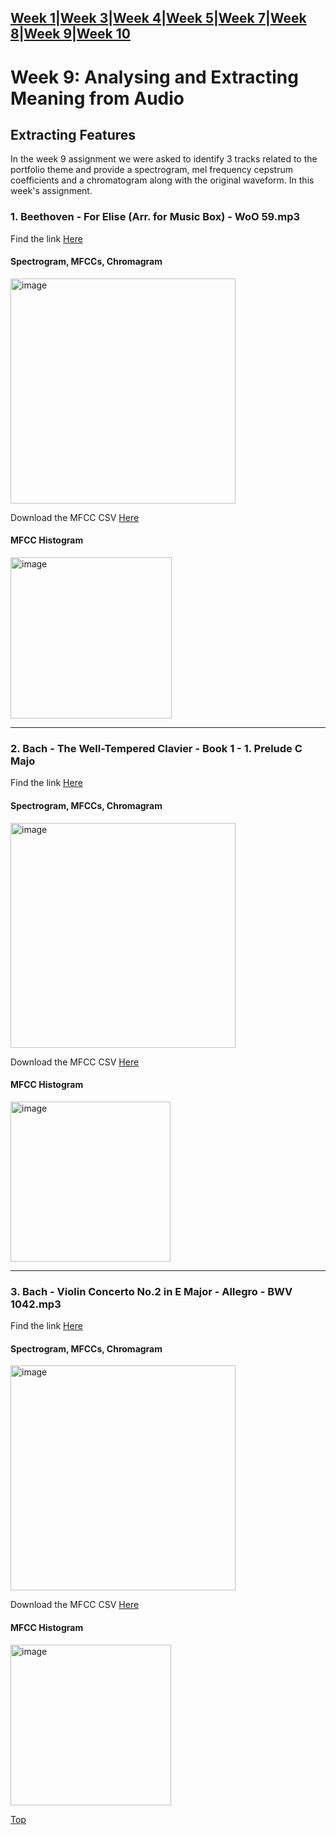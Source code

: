 [Week 1](Week1.md)|[Week 3](Week3.md)|[Week 4](Week4.md)|[Week 5](Week5.md)|[Week 7](Week7.md)|[Week 8](Week8.md)|[Week 9](Week9.md)|[Week 10](Week10.md)
---
# Week 9: Analysing and Extracting Meaning from Audio
## Extracting Features
In the week 9 assignment we were asked to identify 3 tracks related to the portfolio theme and provide a spectrogram, mel frequency cepstrum coefficients and a chromatogram along with the original waveform. In this week's assignment.

### 1. Beethoven - For Elise (Arr. for Music Box) - WoO 59.mp3 
Find the link [Here](https://freemusicarchive.org/music/gregor-quendel/classical-music-box/beethoven-for-elise-arr-for-music-box-woo-59mp3/)
#### Spectrogram, MFCCs, Chromagram

<img width="360" alt="image" src="https://github.com/Kerui0101/MCA-2023/assets/145458151/db339084-392f-49d8-a55c-44a5cd3877af">

Download the MFCC CSV [Here](data/Week9MFCC.csv)

#### MFCC Histogram
<img width="258" alt="image" src="https://github.com/Kerui0101/MCA-2023/assets/145458151/5a0a23f0-5e8b-4078-b7f9-a97789aaa74c">

---


### 2. Bach - The Well-Tempered Clavier - Book 1 - 1. Prelude C Majo
Find the link [Here](https://freemusicarchive.org/music/gregor-quendel/classical-music-box/bach-the-well-tempered-clavier-book-1-1-prelude-c-major-bwv-846-arr-for-music-boxmp3/)
#### Spectrogram, MFCCs, Chromagram

<img width="360" alt="image" src="https://github.com/Kerui0101/MCA-2023/assets/145458151/2c6ac301-b63a-4368-92a9-7a90f319413d">

Download the MFCC CSV [Here](Week92MFCC.csv)

#### MFCC Histogram

<img width="256" alt="image" src="https://github.com/Kerui0101/MCA-2023/assets/145458151/cf4e510d-f90f-4915-8981-6bad460459d8">

---

### 3. Bach - Violin Concerto No.2 in E Major - Allegro - BWV 1042.mp3
Find the link [Here](https://freemusicarchive.org/music/gregor-quendel/classical-music-collection/bach-violin-concerto-no2-in-e-major-allegro-bwv-1042mp3/)
#### Spectrogram, MFCCs, Chromagram

<img width="360" alt="image" src="https://github.com/Kerui0101/MCA-2023/assets/145458151/2c4a15ba-0cf0-4ee2-8636-a28620eb9703">

Download the MFCC CSV [Here](Week93Chroma.csv)

#### MFCC Histogram

<img width="257" alt="image" src="https://github.com/Kerui0101/MCA-2023/assets/145458151/aca44658-191c-4c8c-adbe-aaf063cbbd6a">

<a href="#top" id="myBtn" title="Go to top">Top</a>
